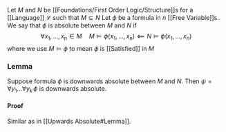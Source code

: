 Let $M$ and $N$ be [[Foundations/First Order Logic/Structure]]s for a [[Language]] $\mathcal{L}$ such that $M\subseteq N$
Let $\phi$ be a formula in $n$ [[Free Variable]]s.
We say that $\phi$ is absolute between $M$ and $N$ if 
$$
\forall x_{1},\dots,x_{n} \in M\quad %quad
M\models\phi(x_{1},\dots,x_{n}) \impliedby N\models\phi(x_{1},\dots,x_{n})
$$
where we use $M\models \phi$ to mean $\phi$ is [[Satisfied]] in $M$

### Lemma
Suppose formula $\phi$ is downwards absolute between $M$ and $N$.
Then $\psi=\forall y_{1}\dots \forall y_{k}\,\phi$ is downwards absolute.
#### Proof
Similar as in [[Upwards Absolute#Lemma]].
